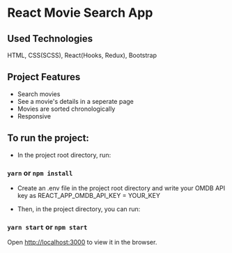 # React Movie Search App

## Used Technologies

HTML, CSS(SCSS), React(Hooks, Redux), Bootstrap

## Project Features

- Search movies
- See a movie's details in a seperate page
- Movies are sorted chronologically
- Responsive

## To run the project:

- In the project root directory, run:

### `yarn` or `npm install`

- Create an .env file in the project root directory and write your OMDB API key as REACT_APP_OMDB_API_KEY = YOUR_KEY

- Then, in the project directory, you can run:

### `yarn start` or `npm start`

Open [http://localhost:3000](http://localhost:3000) to view it in the browser.

